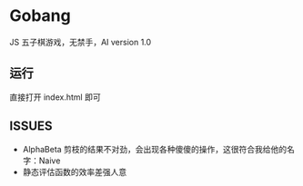# Gobang

JS 五子棋游戏，无禁手，AI version 1.0

## 运行

直接打开 index.html 即可

## ISSUES

- AlphaBeta 剪枝的结果不对劲，会出现各种傻傻的操作，这很符合我给他的名字：Naive
- 静态评估函数的效率差强人意

